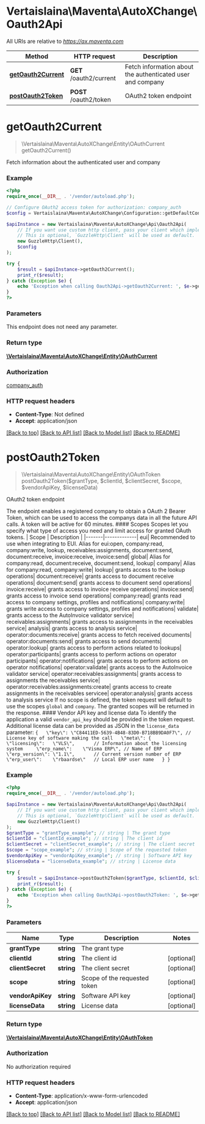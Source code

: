 # Vertaislaina\Maventa\AutoXChange\Oauth2Api

All URIs are relative to *https://ax.maventa.com*

Method | HTTP request | Description
------------- | ------------- | -------------
[**getOauth2Current**](Oauth2Api.md#getOauth2Current) | **GET** /oauth2/current | Fetch information about the authenticated user and company
[**postOauth2Token**](Oauth2Api.md#postOauth2Token) | **POST** /oauth2/token | OAuth2 token endpoint


# **getOauth2Current**
> \Vertaislaina\Maventa\AutoXChange\Entity\OAuthCurrent getOauth2Current()

Fetch information about the authenticated user and company



### Example
```php
<?php
require_once(__DIR__ . '/vendor/autoload.php');

// Configure OAuth2 access token for authorization: company_auth
$config = Vertaislaina\Maventa\AutoXChange\Configuration::getDefaultConfiguration()->setAccessToken('YOUR_ACCESS_TOKEN');

$apiInstance = new Vertaislaina\Maventa\AutoXChange\Api\Oauth2Api(
    // If you want use custom http client, pass your client which implements `GuzzleHttp\ClientInterface`.
    // This is optional, `GuzzleHttp\Client` will be used as default.
    new GuzzleHttp\Client(),
    $config
);

try {
    $result = $apiInstance->getOauth2Current();
    print_r($result);
} catch (Exception $e) {
    echo 'Exception when calling Oauth2Api->getOauth2Current: ', $e->getMessage(), PHP_EOL;
}
?>
```

### Parameters
This endpoint does not need any parameter.

### Return type

[**\Vertaislaina\Maventa\AutoXChange\Entity\OAuthCurrent**](../Model/OAuthCurrent.md)

### Authorization

[company_auth](../../README.md#company_auth)

### HTTP request headers

 - **Content-Type**: Not defined
 - **Accept**: application/json

[[Back to top]](#) [[Back to API list]](../../README.md#documentation-for-api-endpoints) [[Back to Model list]](../../README.md#documentation-for-models) [[Back to README]](../../README.md)

# **postOauth2Token**
> \Vertaislaina\Maventa\AutoXChange\Entity\OAuthToken postOauth2Token($grantType, $clientId, $clientSecret, $scope, $vendorApiKey, $licenseData)

OAuth2 token endpoint

The endpoint enables a registered company to obtain a OAuth 2 Bearer Token, which can be used to access the companys data in all the future API calls.  A token will be active for 60 minutes.  #### Scopes  Scopes let you specify what type of access you need and limit access for granted OAuth tokens.   | Scope | Description |  |-------|-------------|                             eui|            Recommended to use when integrating to EUI. Alias for eui:open, company:read, company:write, lookup, receivables:assignments, document:send, document:receive, invoice:receive, invoice:send|                         global|                                                                                                                                         Alias for company:read, document:receive, document:send, lookup|                        company|                                                                                                                                                                   Alias for company:read, company:write|                         lookup|                                                                                                                                                                  grants access to the lookup operations|               document:receive|                                                                                                                                                            grants access to document receive operations|                  document:send|                                                                                                                                                               grants access to document send operations|                invoice:receive|                                                                                                                                                             grants access to invoice receive operations|                   invoice:send|                                                                                                                                                                grants access to invoice send operations|                   company:read|                                                                                                                                      grants read access to company settings, profiles and notifications|                  company:write|                                                                                                                                     grants write access to company settings, profiles and notifications|                       validate|                                                                                                                                                      grants access to the AutoInvoice validator service|        receivables:assignments|                                                                                                                                                 grants access to assignments in the receivables service|                       analysis|                                                                                                                                                                       grants access to analysis service|     operator:documents:receive|                                                                                                                                                               grants access to fetch received documents|        operator:documents:send|                                                                                                                                                                         grants access to send documents|                operator:lookup|                                                                                                                                                     grants access to perform actions related to lookups|          operator:participants|                                                                                                                                               grants access to perform actions on operator participants|         operator:notifications|                                                                                                                                              grants access to perform actions on operator notifications|              operator:validate|                                                                                                                                                      grants access to the AutoInvoice validator service| operator:receivables:assignments|                                                                                                                                                    grants access to assignments the receivables service| operator:receivables:assignments:create|                                                                                                                                         grants access to create assignments in the receivables servicee|              operator:analysis|                                                                                                                                                                       grants access to analysis service   If no scope is defined, the token request will default to use the scopes ```global``` and ```company```. The granted scopes will be returned in the response.  #### Vendor API key and license data  To identify the application a valid ```vendor_api_key``` should be provided in the token request. Additional license data can be provided as JSON in the ```license_data``` parameter:  ``` {   \"key\": \"C84411ED-5639-4B48-83D0-B718BB9DA0F7\", // License key of software making the call   \"meta\": {     \"licensing\":   \"VLS\",       // Information about the licensing system     \"erp_name\":    \"Visma ERP\", // Name of ERP     \"erp_version\": \"1.1\",       // Current version number of ERP     \"erp_user\":    \"rbaardse\"   // Local ERP user name   } } ```

### Example
```php
<?php
require_once(__DIR__ . '/vendor/autoload.php');

$apiInstance = new Vertaislaina\Maventa\AutoXChange\Api\Oauth2Api(
    // If you want use custom http client, pass your client which implements `GuzzleHttp\ClientInterface`.
    // This is optional, `GuzzleHttp\Client` will be used as default.
    new GuzzleHttp\Client()
);
$grantType = "grantType_example"; // string | The grant type
$clientId = "clientId_example"; // string | The client id
$clientSecret = "clientSecret_example"; // string | The client secret
$scope = "scope_example"; // string | Scope of the requested token
$vendorApiKey = "vendorApiKey_example"; // string | Software API key
$licenseData = "licenseData_example"; // string | License data

try {
    $result = $apiInstance->postOauth2Token($grantType, $clientId, $clientSecret, $scope, $vendorApiKey, $licenseData);
    print_r($result);
} catch (Exception $e) {
    echo 'Exception when calling Oauth2Api->postOauth2Token: ', $e->getMessage(), PHP_EOL;
}
?>
```

### Parameters

Name | Type | Description  | Notes
------------- | ------------- | ------------- | -------------
 **grantType** | **string**| The grant type |
 **clientId** | **string**| The client id | [optional]
 **clientSecret** | **string**| The client secret | [optional]
 **scope** | **string**| Scope of the requested token | [optional]
 **vendorApiKey** | **string**| Software API key | [optional]
 **licenseData** | **string**| License data | [optional]

### Return type

[**\Vertaislaina\Maventa\AutoXChange\Entity\OAuthToken**](../Model/OAuthToken.md)

### Authorization

No authorization required

### HTTP request headers

 - **Content-Type**: application/x-www-form-urlencoded
 - **Accept**: application/json

[[Back to top]](#) [[Back to API list]](../../README.md#documentation-for-api-endpoints) [[Back to Model list]](../../README.md#documentation-for-models) [[Back to README]](../../README.md)

